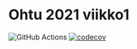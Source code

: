 # Ohtu 2021 viikko1

![GitHub Actions](https://github.com/Berries-M/ohtu-2021-viikko1/workflows/CI/badge.svg)
[![codecov](https://codecov.io/gh/Berries-M/ohtu-2021-viikko1/branch/main/graph/badge.svg?token=CMDJIF4E54)](https://codecov.io/gh/Berries-M/ohtu-2021-viikko1)
